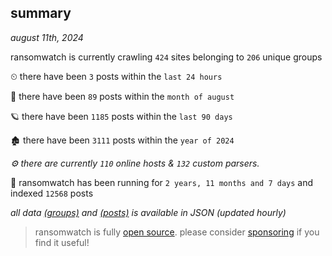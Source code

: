 
## summary
_august 11th, 2024_

ransomwatch is currently crawling `424` sites belonging to `206` unique groups

⏲ there have been `3` posts within the `last 24 hours`

🦈 there have been `89` posts within the `month of august`

🪐 there have been `1185` posts within the `last 90 days`

🏚 there have been `3111` posts within the `year of 2024`

_⚙️ there are currently `110` online hosts & `132` custom parsers._

🦕 ransomwatch has been running for `2 years, 11 months and 7 days` and indexed `12568` posts

_all data  [(groups)](http://ransomwhat.telemetry.ltd/groups) and [(posts)](http://ransomwhat.telemetry.ltd/posts) is available in JSON (updated hourly)_

> ransomwatch is fully [open source](https://github.com/joshhighet/ransomwatch#ransomwatch--). please consider [sponsoring](https://github.com/sponsors/joshhighet) if you find it useful!
